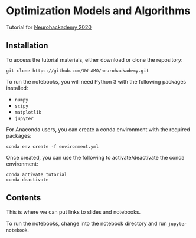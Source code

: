 # Optimization Models and Algorithms
Tutorial for [Neurohackademy 2020](https://neurohackademy.org/)

## Installation

To access the tutorial materials, either download or clone the repository:
```
git clone https://github.com/UW-AMO/neurohackademy.git
```

To run the notebooks, you will need Python 3 with the following packages installed:
* `numpy`
* `scipy`
* `matplotlib`
* `jupyter`

For Anaconda users, you can create a conda environment with the required packages:
```
conda env create -f environment.yml
```

Once created, you can use the following to activate/deactivate the conda environment:
```
conda activate tutorial
conda deactivate
```

## Contents

This is where we can put links to slides and notebooks.

To run the notebooks, change into the notebook directory and run `jupyter notebook`. 
